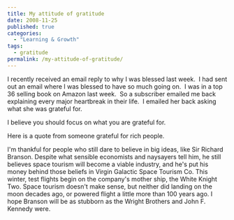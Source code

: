 ```yaml
---
title: My attitude of gratitude
date: 2008-11-25
published: true
categories:
  - "Learning & Growth"
tags:
  - gratitude
permalink: /my-attitude-of-gratitude/
---
```

I recently received an email reply to why I was blessed last week.  I had sent out an email where I was blessed to have so much going on.  I was in a top 36 selling book on Amazon last week.  So a subscriber emailed me back explaining every major heartbreak in their life.  I emailed her back asking what she was grateful for.

I believe you should focus on what you are grateful for.

Here is a quote from someone grateful for rich people.

I'm thankful for people who still dare to believe in big ideas, like Sir Richard Branson. Despite what sensible economists and naysayers tell him, he still believes space tourism will become a viable industry, and he's put his money behind those beliefs in Virgin Galactic Space Tourism Co. This winter, test flights begin on the company's mother ship, the White Knight Two. Space tourism doesn't make sense, but neither did landing on the moon decades ago, or powered flight a little more than 100 years ago. I hope Branson will be as stubborn as the Wright Brothers and John F. Kennedy were.